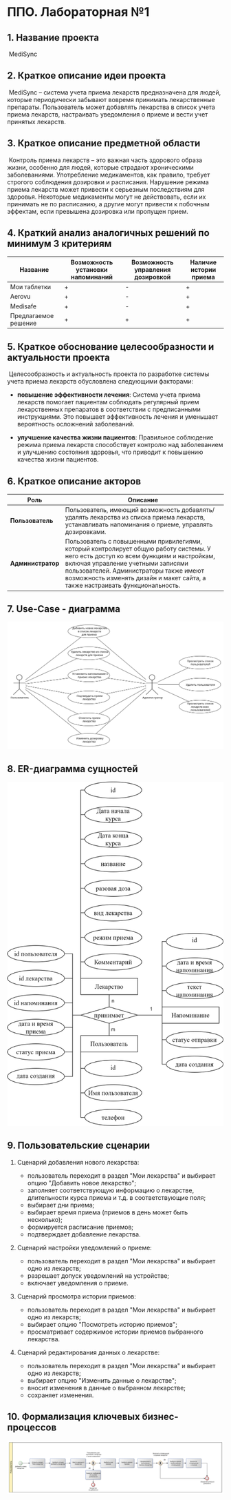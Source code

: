 # ППО. Лабораторная №1

## 1. Название проекта

​	MediSync

## 2. Краткое описание идеи проекта 

​	MediSync – система учета приема лекарств предназначена для людей, которые  периодически забывают вовремя принимать лекарственные препараты. Пользователь может добавлять лекарства в список учета приема лекарств, настраивать уведомления о приеме и вести учет принятых лекарств.

## 3. Краткое описание предметной области

​       Контроль приема лекарств – это важная часть здорового образа жизни, особенно для людей, которые страдают хроническими заболеваниями. Употребление медикаментов, как правило, требует строгого соблюдения дозировки и расписания. Нарушение режима приема лекарств может привести к серьезным последствиям для здоровья. Некоторые медикаменты могут не действовать, если их принимать не по расписанию, а другие могут привести к побочным эффектам, если превышена дозировка или пропущен прием.

## 4. Краткий анализ аналогичных решений по минимум 3 критериям

| Название | Возможность установки напоминаний | Возможность управления дозировкой | Наличие истории приема |
|-------------|---|---|---|
| Мои таблетки | + | - | + |
| Aerovu | + | - | + |
| Medisafe | + | - | + |
| Предлагаемое решение  | + | + | + |

## 5. Краткое обоснование целесообразности и актуальности проекта

​	Целесообразность и актуальность проекта по разработке системы учета приема лекарств обусловлена следующими факторами:

* **повышение эффективности лечения**: Система учета приема лекарств помогает пациентам соблюдать регулярный прием лекарственных препаратов в соответствии с предписанными инструкциями. Это повышает эффективность лечения и уменьшает вероятность осложнений заболеваний.

* **улучшение качества жизни пациентов**: Правильное соблюдение режима приема лекарств способствует контролю над заболеванием и улучшению состояния здоровья, что приводит к повышению качества жизни пациентов.

## 6. Краткое описание акторов

|Роль|Описание |
|--|--|
|**Пользователь**|Пользователь, имеющий возможность добавлять/удалять лекарства из списка приема лекарств, устанавливать напоминания о приеме, управлять дозировками.|
|**Администратор**|Пользователь с повышенными привилегиями, который контролирует общую работу системы. У него есть доступ ко всем функциям и настройкам, включая управление учетными записями пользователей. Администраторы также имеют возможность изменять дизайн и макет сайта, а также настраивать функциональность.|

## 7. Use-Case - диаграмма

![use-case-diag](img/use-case-diag.svg)

## 8. ER-диаграмма сущностей

![er-diag](img/er-diag.svg)

## 9. Пользовательские сценарии

1. Сценарий добавления нового лекарства:

   - пользователь переходит в раздел "Мои лекарства" и выбирает опцию "Добавить новое лекарство";
   - заполняет соответствующую информацию о лекарстве, длительности курса приема и т.д. в соответствующие поля;
   - выбирает дни приема;
   - выбирает время приема (приемов в день может быть несколько);
   - формируется расписание приемов;
   - подтверждает добавление лекарства.

2. Сценарий настройки уведомлений о приеме:

   - пользователь переходит в раздел "Мои лекарства" и выбирает одно из лекарств;
   - разрешает допуск уведомлений на устройстве;
   - включает уведомления о приеме.

3. Сценарий просмотра истории приемов:

   - пользователь переходит в раздел "Мои лекарства" и выбирает одно из лекарств;
   - выбирает опцию "Посмотреть историю приемов";
   - просматривает содержимое истории приемов выбранного лекарства.

4. Сценарий редактирования данных о лекарстве:

   - пользователь переходит в раздел "Мои лекарства" и выбирает одно из лекарств;
   - выбирает опцию "Изменить данные о лекарстве";
   - вносит изменения в данные о выбранном лекарстве;
   - сохраняет изменения.

## 10. Формализация ключевых бизнес-процессов

![bpmn-diag](img/bpmn-diag.svg)